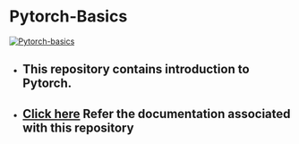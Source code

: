 # Pytorch-Basics

[![Pytorch-basics](https://socialify.git.ci/c17hawke/Pytorch-basics/image?forks=1&issues=1&language=1&name=1&owner=1&pattern=Brick%20Wall&pulls=1&stargazers=1&theme=Dark)](https://c17hawke.github.io/Pytorch-basics/)
<!-- 
[![](./assets/screenshot.png)](https://c17hawke.github.io/Pytorch-basics/) -->

* ## This repository contains introduction to Pytorch. 
* ## [Click here](https://c17hawke.github.io/Pytorch-basics/) Refer the documentation associated with this repository
